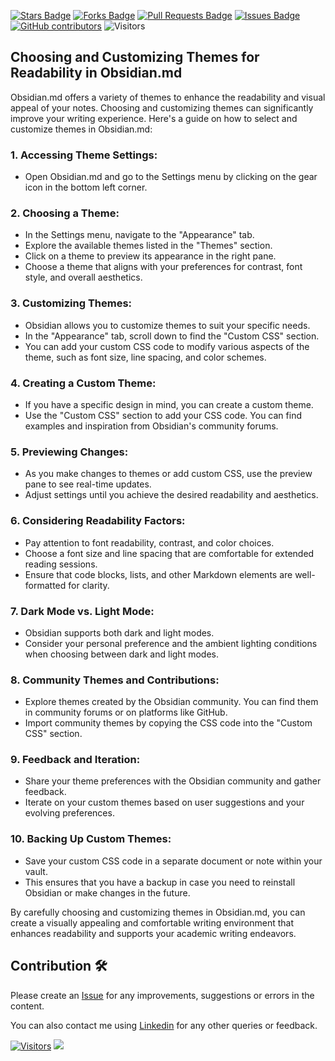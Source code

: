 <a href="https://github.com/drshahizan/obsidian/stargazers"><img src="https://img.shields.io/github/stars/drshahizan/obsidian" alt="Stars Badge"/></a>
<a href="https://github.com/drshahizan/obsidian/network/members"><img src="https://img.shields.io/github/forks/drshahizan/obsidian" alt="Forks Badge"/></a>
<a href="https://github.com/drshahizan/obsidian/pulls"><img src="https://img.shields.io/github/issues-pr/drshahizan/obsidian" alt="Pull Requests Badge"/></a>
<a href="https://github.com/drshahizan/obsidian"><img src="https://img.shields.io/github/issues/drshahizan/obsidian" alt="Issues Badge"/></a>
<a href="https://github.com/drshahizan/obsidian/graphs/contributors"><img alt="GitHub contributors" src="https://img.shields.io/github/contributors/drshahizan/obsidian?color=2b9348"></a>
![Visitors](https://api.visitorbadge.io/api/visitors?path=https%3A%2F%2Fgithub.com%2Fdrshahizan%2obsidian&labelColor=%23d9e3f0&countColor=%23697689&style=flat)


## Choosing and Customizing Themes for Readability in Obsidian.md

Obsidian.md offers a variety of themes to enhance the readability and visual appeal of your notes. Choosing and customizing themes can significantly improve your writing experience. Here's a guide on how to select and customize themes in Obsidian.md:

### 1. **Accessing Theme Settings:**
   - Open Obsidian.md and go to the Settings menu by clicking on the gear icon in the bottom left corner.

### 2. **Choosing a Theme:**
   - In the Settings menu, navigate to the "Appearance" tab.
   - Explore the available themes listed in the "Themes" section.
   - Click on a theme to preview its appearance in the right pane.
   - Choose a theme that aligns with your preferences for contrast, font style, and overall aesthetics.

### 3. **Customizing Themes:**
   - Obsidian allows you to customize themes to suit your specific needs.
   - In the "Appearance" tab, scroll down to find the "Custom CSS" section.
   - You can add your custom CSS code to modify various aspects of the theme, such as font size, line spacing, and color schemes.

### 4. **Creating a Custom Theme:**
   - If you have a specific design in mind, you can create a custom theme.
   - Use the "Custom CSS" section to add your CSS code. You can find examples and inspiration from Obsidian's community forums.

### 5. **Previewing Changes:**
   - As you make changes to themes or add custom CSS, use the preview pane to see real-time updates.
   - Adjust settings until you achieve the desired readability and aesthetics.

### 6. **Considering Readability Factors:**
   - Pay attention to font readability, contrast, and color choices.
   - Choose a font size and line spacing that are comfortable for extended reading sessions.
   - Ensure that code blocks, lists, and other Markdown elements are well-formatted for clarity.

### 7. **Dark Mode vs. Light Mode:**
   - Obsidian supports both dark and light modes.
   - Consider your personal preference and the ambient lighting conditions when choosing between dark and light modes.

### 8. **Community Themes and Contributions:**
   - Explore themes created by the Obsidian community. You can find them in community forums or on platforms like GitHub.
   - Import community themes by copying the CSS code into the "Custom CSS" section.

### 9. **Feedback and Iteration:**
   - Share your theme preferences with the Obsidian community and gather feedback.
   - Iterate on your custom themes based on user suggestions and your evolving preferences.

### 10. **Backing Up Custom Themes:**
   - Save your custom CSS code in a separate document or note within your vault.
   - This ensures that you have a backup in case you need to reinstall Obsidian or make changes in the future.

By carefully choosing and customizing themes in Obsidian.md, you can create a visually appealing and comfortable writing environment that enhances readability and supports your academic writing endeavors.

## Contribution 🛠️
Please create an [Issue](https://github.com/drshahizan/obsidian/issues) for any improvements, suggestions or errors in the content.

You can also contact me using [Linkedin](https://www.linkedin.com/in/drshahizan/) for any other queries or feedback.

[![Visitors](https://api.visitorbadge.io/api/visitors?path=https%3A%2F%2Fgithub.com%2Fdrshahizan&labelColor=%23697689&countColor=%23555555&style=plastic)](https://visitorbadge.io/status?path=https%3A%2F%2Fgithub.com%2Fdrshahizan)
![](https://hit.yhype.me/github/profile?user_id=81284918)


